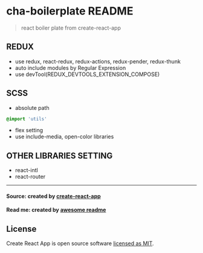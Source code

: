 # cha-boilerplate README
> react boiler plate from create-react-app

## REDUX
- use redux, react-redux, redux-actions, redux-pender, redux-thunk
- auto include modules by Regular Expression
- use devTool(REDUX_DEVTOOLS_EXTENSION_COMPOSE)

## SCSS
- absolute path
```scss
@import 'utils'
```
- flex setting
- use include-media, open-color libraries

## OTHER LIBRARIES SETTING
- react-intl
- react-router

----

#### Source: created by [create-react-app](https://github.com/facebook/create-react-app)
#### Read me: created by [awesome readme](https://github.com/matiassingers/awesome-readme)

## License

Create React App is open source software [licensed as MIT](https://github.com/cha-yh/cha-boilerplate/blob/master/LICENSE).